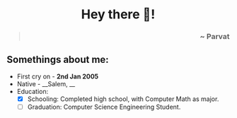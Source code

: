 <h1 align=center> Hey there 👋!</h1>
<h3 align=right><blockquote>~ Parvat</blockquote></h3>

## Somethings about me:
- First cry on - __2nd Jan 2005__
- Native - __Salem, __
- Education:
  - [x] Schooling: Completed high school, with Computer Math as major.
  - [ ] Graduation: Computer Science Engineering Student.
